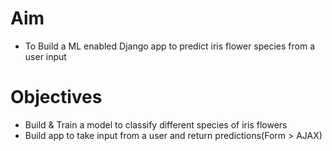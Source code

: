 # Aim
- To Build a ML enabled Django app to predict iris flower species from a user input 
# Objectives 
- Build & Train a model to classify different species of iris flowers 
- Build app to take input from a user and return predictions(Form > AJAX)